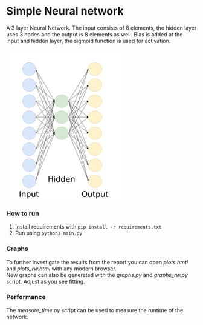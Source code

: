 # Simple Neural network
A 3 layer Neural Network. The input consists of 8 elements, the hidden layer uses 3 nodes and the output is 8 elements as well.
Bias is added at the input and hidden layer, the sigmoid function is used for activation.

<img src="img/structure.png" alt="Structure of the neural network" height="400px" align="center"/>

### How to run
1. Install requirements with `pip install -r requirements.txt`
2. Run using `python3 main.py`

### Graphs
To further investigate the results from the report you can open *plots.hmtl* and *plots_rw.html* with any modern browser.  
New graphs can also be generated with the *graphs.py* and *graphs_rw.py* script. Adjust as you see fitting.

### Performance
The *measure_time.py* script can be used to measure the runtime of the network.
